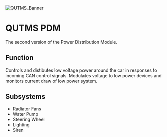 ![QUTMS_Banner](https://raw.githubusercontent.com/Technosasquach/QUTMS_Master/master/src/qutmsBanner.jpg)
# QUTMS PDM
The second version of the Power Distribution Module.

## Function
Controls and distibutes low voltage power around the car in responses to incoming CAN control signals.
Modulates voltage to low power devices and monitors current draw of low power system.

## Subsystems
* Radiator Fans
* Water Pump
* Steering Wheel
* Lighting
* Siren
